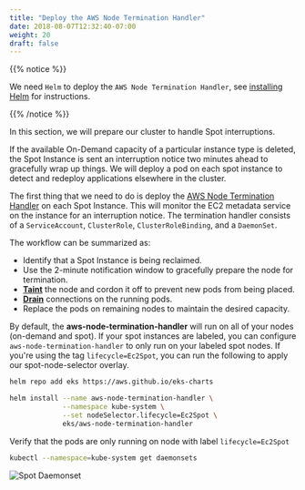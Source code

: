 ```yaml
---
title: "Deploy the AWS Node Termination Handler"
date: 2018-08-07T12:32:40-07:00
weight: 20
draft: false
---
```

{{% notice %}}

We need `Helm` to deploy the `AWS Node Termination Handler`, see [installing Helm](/beginner/060_helm/helm_intro/install/index.html) for instructions.

{{% /notice %}}
 
In this section, we will prepare our cluster to handle Spot interruptions.

If the available On-Demand capacity of a particular instance type is deleted, the Spot Instance is sent an interruption notice two minutes ahead to gracefully wrap up things. We will deploy a pod on each spot instance to detect and redeploy applications elsewhere in the cluster.

The first thing that we need to do is deploy the [AWS Node Termination Handler](https://github.com/aws/aws-node-termination-handler) on each Spot Instance. This will monitor the EC2 metadata service on the instance for an interruption notice.
The termination handler consists of a `ServiceAccount`, `ClusterRole`, `ClusterRoleBinding`, and a `DaemonSet`.

The workflow can be summarized as:

* Identify that a Spot Instance is being reclaimed.
* Use the 2-minute notification window to gracefully prepare the node for termination.
* [**Taint**](https://kubernetes.io/docs/concepts/configuration/taint-and-toleration/) the node and cordon it off to prevent new pods from being placed.
* [**Drain**](https://kubernetes.io/docs/tasks/administer-cluster/safely-drain-node/) connections on the running pods.
* Replace the pods on remaining nodes to maintain the desired capacity.

By default, the **aws-node-termination-handler** will run on all of your nodes (on-demand and spot). If your spot instances are labeled, you can configure `aws-node-termination-handler` to only run on your labeled spot nodes. If you're using the tag `lifecycle=Ec2Spot`, you can run the following to apply our spot-node-selector overlay.

```bash
helm repo add eks https://aws.github.io/eks-charts

helm install --name aws-node-termination-handler \
             --namespace kube-system \
             --set nodeSelector.lifecycle=Ec2Spot \
             eks/aws-node-termination-handler
```

Verify that the pods are only running on node with label `lifecycle=Ec2Spot`
```bash
kubectl --namespace=kube-system get daemonsets 
```
![Spot Daemonset](/images/spotworkers/spot_get_ds.png)